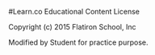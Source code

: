 #Learn.co Educational Content License

Copyright (c) 2015 Flatiron School, Inc

Modified by Student for practice purpose. 
